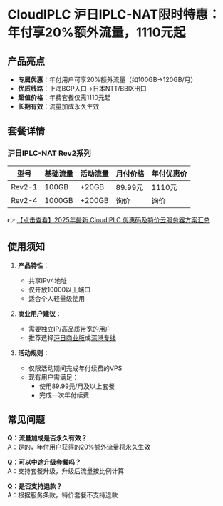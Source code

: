 # CloudIPLC 沪日IPLC-NAT限时特惠：年付享20%额外流量，1110元起

## 产品亮点
- **专属优惠**：年付用户可享20%额外流量（如100GB→120GB/月）
- **优质线路**：上海BGP入口→日本NTT/BBIX出口
- **超值价格**：年费套餐仅需1110元起
- **长期有效**：流量加成永久生效

## 套餐详情
### 沪日IPLC-NAT Rev2系列
| 型号       | 基础流量 | 活动流量 | 月付价格 | 年付优惠价 |
|------------|----------|----------|----------|------------|
| Rev2-1     | 100GB    | +20GB    | 89.99元  | 1110元     |
| Rev2-4     | 1000GB   | +200GB   | 询价     | 询价       |

👉 [【点击查看】2025年最新 CloudIPLC 优惠码及特价云服务器方案汇总](https://bit.ly/cloudiplc)

## 使用须知
1. **产品特性**：
   - 共享IPv4地址
   - 仅开放10000以上端口
   - 适合个人轻量级使用

2. **商业用户建议**：
   - 需要独立IP/高品质带宽的用户
   - 推荐选择[沪日商业版](https://bit.ly/cloudiplc)或[深港专线](https://bit.ly/cloudiplc)

3. **活动规则**：
   - 仅限活动期间完成年付续费的VPS
   - 现有用户需满足：
     - 使用89.99元/月及以上套餐
     - 完成一次年付续费

## 常见问题
**Q：流量加成是否永久有效？**  
A：是的，年付用户获得的20%额外流量将永久生效

**Q：可以中途升级套餐吗？**  
A：支持套餐升级，升级后流量按比例计算

**Q：是否支持退款？**  
A：根据服务条款，特价套餐不支持退款
